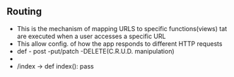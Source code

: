 ## Routing
- This is the mechanism of mapping URLS to specific functions(views) tat are executed when a user accesses a specific URL
- This allow config. of how the app responds to different HTTP requests
-    def - post -put/patch -DELETE(C.R.U.D. manipulation)
- 
- /index ->  def index():
        pass